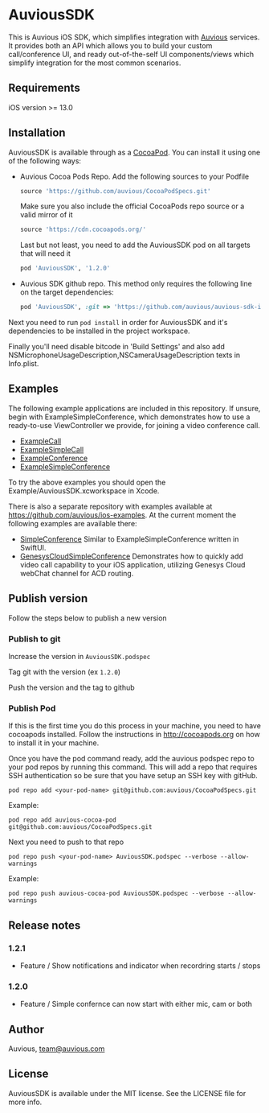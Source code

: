 # AuviousSDK

This is Auvious iOS SDK, which simplifies integration with [Auvious](https://auvious.com) services. It provides both an API which allows you to build your custom call/conference UI, and ready out-of-the-self UI components/views which simplify integration for the most common scenarios.

## Requirements

iOS version >= 13.0

## Installation

AuviousSDK is available through as a [CocoaPod](https://cocoapods.org). You can install it using one of the following ways:

- Auvious Cocoa Pods Repo. Add the following sources to your Podfile
  ```ruby
  source 'https://github.com/auvious/CocoaPodSpecs.git'
  ```
  Make sure you also include the official CocoaPods repo source or a valid mirror of it
  ```ruby
  source 'https://cdn.cocoapods.org/'
  ```
  Last but not least, you need to add the AuviousSDK pod on all targets that will need it
  ```ruby
  pod 'AuviousSDK', '1.2.0'
  ```
- Auvious SDK github repo. This method only requires the following line on the target dependencies:
  ```ruby
  pod 'AuviousSDK', :git => 'https://github.com/auvious/auvious-sdk-ios.git', :tag => '1.2.0'
  ```
  
Next you need to run `pod install` in order for AuviousSDK and it's dependencies to be installed in the project workspace.

Finally you'll need disable bitcode in 'Build Settings' and also add NSMicrophoneUsageDescription,NSCameraUsageDescription texts in Info.plist.

## Examples
The following example applications are included in this repository. If unsure, begin with ExampleSimpleConference, which demonstrates how to use a ready-to-use ViewController we provide, for joining a video conference call.

- [ExampleCall](Example/ExampleCall)
- [ExampleSimpleCall](Example/ExampleSimpleCall)
- [ExampleConference](Example/ExampleConference)
- [ExampleSimpleConference](Example/ExampleSimpleConference)

To try the above examples you should open the Example/AuviousSDK.xcworkspace in Xcode.

There is also a separate repository with examples available at https://github.com/auvious/ios-examples. At the current moment the following examples are available there:

- [SimpleConference](https://github.com/auvious/ios-examples/tree/master/SimpleConference) Similar to ExampleSimpleConference written in SwiftUI.
- [GenesysCloudSimpleConference](https://github.com/auvious/ios-examples/tree/master/GenesysCloudSimpleConference) Demonstrates how to quickly add video call capability to your iOS application, utilizing Genesys Cloud webChat channel for ACD routing.


## Publish version

Follow the steps below to publish a new version

### Publish to git
Increase the version in `AuviousSDK.podspec`

Tag git with the version (ex `1.2.0`)

Push the version and the tag to github

### Publish Pod
If this is the first time you do this process in your machine, you need to have cocoapods installed. Follow the instructions in http://cocoapods.org on how to install it in your machine. 

Once you have the pod command ready, add the auvious podspec repo to your pod repos by running this command. This will add a repo that requires SSH authentication so be sure that you have setup an SSH key with gitHub.  

```
pod repo add <your-pod-name> git@github.com:auvious/CocoaPodSpecs.git
```

Example: 

```
pod repo add auvious-cocoa-pod git@github.com:auvious/CocoaPodSpecs.git
```

Next you need to push to that repo

```
pod repo push <your-pod-name> AuviousSDK.podspec --verbose --allow-warnings
```

Example: 
```
pod repo push auvious-cocoa-pod AuviousSDK.podspec --verbose --allow-warnings
```
 
## Release notes

### 1.2.1

- Feature / Show notifications and indicator when recordring starts / stops

### 1.2.0

- Feature / Simple confernce can now start with either mic, cam or both 

## Author

Auvious, team@auvious.com

## License

AuviousSDK is available under the MIT license. See the LICENSE file for more info.
